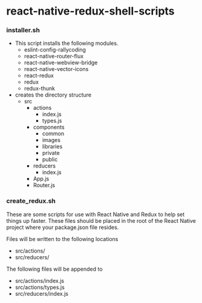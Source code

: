 # react-native-redux-shell-scripts

### installer.sh
* This script installs the following modules.
  * eslint-config-rallycoding
  * react-native-router-flux
  * react-native-webview-bridge
  * react-native-vector-icons
  * react-redux
  * redux
  * redux-thunk
* creates the directory structure
  * src
    * actions
      * index.js
      * types.js
    * components
      * common
      * images
      * libraries
      * private
      * public
    * reducers
      * index.js
    * App.js
    * Router.js

### create_redux.sh
These are some scripts for use with React Native and Redux to help set things up faster.
These files should be placed in the root of the React Native project where your package.json file resides.

Files will be written to the following locations
* src/actions/
* src/reducers/

The following files will be appended to
* src/actions/index.js
* src/actions/types.js
* src/reducers/index.js
